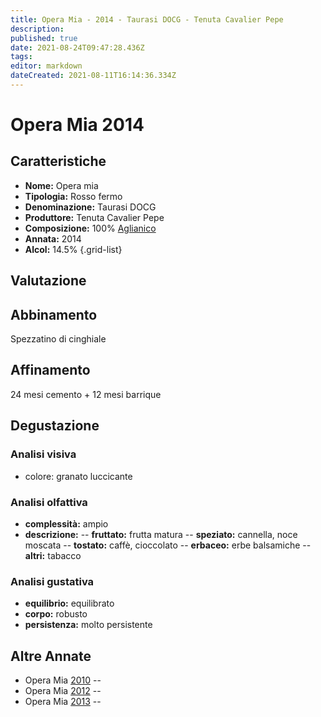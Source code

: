 ```yaml
---
title: Opera Mia - 2014 - Taurasi DOCG - Tenuta Cavalier Pepe
description: 
published: true
date: 2021-08-24T09:47:28.436Z
tags: 
editor: markdown
dateCreated: 2021-08-11T16:14:36.334Z
---
```


# Opera Mia 2014

## Caratteristiche
- **Nome:** Opera mia 
- **Tipologia:** Rosso fermo
- **Denominazione:** Taurasi DOCG 
- **Produttore:** Tenuta Cavalier Pepe 
- **Composizione:** 100% [Aglianico](/vitigni/bacca-nera/aglianico)
- **Annata:** 2014
- **Alcol:** 14.5%
{.grid-list}

## Valutazione

<span class="valutazione"><span class="star-4"></span></span>

## Abbinamento
Spezzatino di cinghiale

## Affinamento
24 mesi cemento + 12 mesi barrique 

## Degustazione

### Analisi visiva
- colore: granato luccicante

### Analisi olfattiva
- **complessità:**  ampio
- **descrizione:** 
-- **fruttato:** frutta matura 
-- **speziato:** cannella, noce moscata 
-- **tostato:** caffè, cioccolato 
-- **erbaceo:** erbe balsamiche
-- **altri:** tabacco

### Analisi gustativa
- **equilibrio:** equilibrato
- **corpo:** robusto
- **persistenza:** molto persistente

## Altre Annate
- Opera Mia [2010](/vini/Italia/Campania/Cavalier-Pepe/Opera-mia/2010) -- <span class="star-4"></span>
- Opera Mia [2012](/vini/Italia/Campania/Cavalier-Pepe/Opera-mia/2012) -- <span class="star-3"></span>
- Opera Mia [2013](/vini/Italia/Campania/Cavalier-Pepe/Opera-mia/2013) -- <span class="star-3"></span>
 